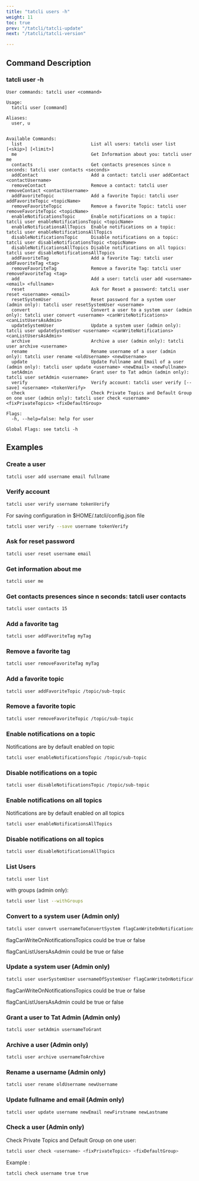 ```yaml
---
title: "tatcli users -h"
weight: 11
toc: true
prev: "/tatcli/tatcli-update"
next: "/tatcli/tatcli-version"

---
```


## Command Description
### tatcli user -h

```
User commands: tatcli user <command>

Usage:
  tatcli user [command]

Aliases:
  user, u


Available Commands:
  list                          List all users: tatcli user list [<skip>] [<limit>]
  me                            Get Information about you: tatcli user me
  contacts                      Get contacts presences since n seconds: tatcli user contacts <seconds>
  addContact                    Add a contact: tatcli user addContact <contactUsername>
  removeContact                 Remove a contact: tatcli user removeContact <contactUsername>
  addFavoriteTopic              Add a favorite Topic: tatcli user addFavoriteTopic <topicName>
  removeFavoriteTopic           Remove a favorite Topic: tatcli user removeFavoriteTopic <topicName>
  enableNotificationsTopic      Enable notifications on a topic: tatcli user enableNotificationsTopic <topicName>
  enableNotificationsAllTopics  Enable notifications on a topic: tatcli user enableNotificationsAllTopics
  disableNotificationsTopic     Disable notifications on a topic: tatcli user disableNotificationsTopic <topicName>
  disableNotificationsAllTopics Disable notifications on all topics: tatcli user disableNotificationsAllTopics
  addFavoriteTag                Add a favorite Tag: tatcli user addFavoriteTag <tag>
  removeFavoriteTag             Remove a favorite Tag: tatcli user removeFavoriteTag <tag>
  add                           Add a user: tatcli user add <username> <email> <fullname>
  reset                         Ask for Reset a password: tatcli user reset <username> <email>
  resetSystemUser               Reset password for a system user (admin only): tatcli user resetSystemUser <username>
  convert                       Convert a user to a system user (admin only): tatcli user convert <username> <canWriteNotifications> <canListUsersAsAdmin>
  updateSystemUser              Update a system user (admin only): tatcli user updateSystemUser <username> <canWriteNotifications> <canListUsersAsAdmin>
  archive                       Archive a user (admin only): tatcli user archive <username>
  rename                        Rename username of a user (admin only): tatcli user rename <oldUsername> <newUsername>
  update                        Update Fullname and Email of a user (admin only): tatcli user update <username> <newEmail> <newFullname>
  setAdmin                      Grant user to Tat admin (admin only): tatcli user setAdmin <username>
  verify                        Verify account: tatcli user verify [--save] <username> <tokenVerify>
  check                         Check Private Topics and Default Group on one user (admin only): tatcli user check <username> <fixPrivateTopics> <fixDefaultGroup>

Flags:
  -h, --help=false: help for user

Global Flags: see tatcli -h

```

## Examples
### Create a user
```bash
tatcli user add username email fullname
```

### Verify account
```bash
tatcli user verify username tokenVerify
```

For saving configuration in $HOME/.tatcli/config.json file
```bash
tatcli user verify --save username tokenVerify
```

### Ask for reset password
```bash
tatcli user reset username email
```

### Get information about me
```bash
tatcli user me
```

### Get contacts presences since n seconds: tatcli user contacts <seconds>
```bash
tatcli user contacts 15
```

### Add a favorite tag
```bash
tatcli user addFavoriteTag myTag
```

### Remove a favorite tag
```bash
tatcli user removeFavoriteTag myTag
```

### Add a favorite topic
```bash
tatcli user addFavoriteTopic /topic/sub-topic
```

### Remove a favorite topic
```bash
tatcli user removeFavoriteTopic /topic/sub-topic
```

### Enable notifications on a topic

Notifications are by default enabled on topic

```bash
tatcli user enableNotificationsTopic /topic/sub-topic
```

### Disable notifications on a topic
```bash
tatcli user disableNotificationsTopic /topic/sub-topic
```

### Enable notifications on all topics

Notifications are by default enabled on all topics

```bash
tatcli user enableNotificationsAllTopics
```

### Disable notifications on all topics
```bash
tatcli user disableNotificationsAllTopics
```


### List Users
```bash
tatcli user list
```

with groups (admin only):

```bash
tatcli user list --withGroups
```

### Convert to a system user (Admin only)
```bash
tatcli user convert usernameToConvertSystem flagCanWriteOnNotificationsTopics flagCanListUsersAsAdmin
```
flagCanWriteOnNotificationsTopics could be true or false

flagCanListUsersAsAdmin could be true or false


### Update a system user (Admin only)
```bash
tatcli user userSystemUser usernameOfSystemUser flagCanWriteOnNotificationsTopics flagCanListUsersAsAdmin
```

flagCanWriteOnNotificationsTopics could be true or false

flagCanListUsersAsAdmin could be true or false

### Grant a user to Tat Admin (Admin only)
```bash
tatcli user setAdmin usernameToGrant
```

### Archive a user (Admin only)
```bash
tatcli user archive usernameToArchive
```

### Rename a username  (Admin only)
```bash
tatcli user rename oldUsername newUsername
```

### Update fullname and email (Admin only)
```bash
tatcli user update username newEmail newFirstname newLastname
```

### Check a user (Admin only)

Check Private Topics and Default Group on one user:

```bash
tatcli user check <username> <fixPrivateTopics> <fixDefaultGroup>
```

Example :

```bash
tatcli check username true true
```
